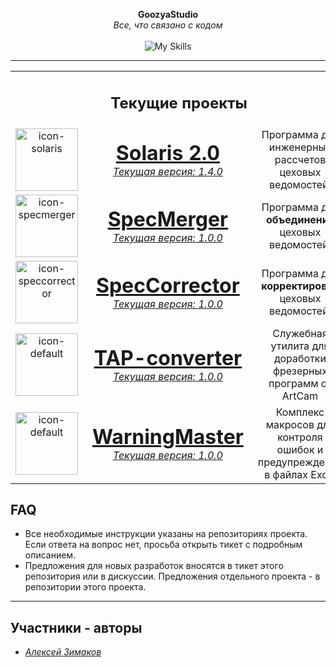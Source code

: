 <p align="center">
  <strong>GoozyaStudio</strong><br>
  <em>Все, что связано с кодом</em><br><br>
<img src="https://skillicons.dev/icons?i=python,github,vscode" alt="My Skills">
</p>

---





<table align="center">
    <tr><td colspan="3"><div align="center"><h2>Текущие проекты</h2></div></td></tr>
  <tr align="center">
    <td>
      <a href="https://github.com/GoozyaStudio/Solaris-2.0"><img src="../icon-solaris.ico" width="100" alt="icon-solaris"></a>
    </td>
    <td style="vertical-align: middle; padding-left: 15px;">
      <a href="https://github.com/GoozyaStudio/Solaris-2.0"><h1 style="margin: 0;">Solaris 2.0</h1>
      <p style="margin: 0;"><em>Текущая версия: 1.4.0</em></p></a>
    </td>
    <td style="vertical-align: middle; padding-left: 15px;">
        Программа для инженерных<br>
        рассчетов цеховых ведомостей.
    </td>
  </tr>
  <tr align="center">
    <td>
      <img src="../icon-specmerger.ico" width="100" alt="icon-specmerger">
    </td>
    <td style="vertical-align: middle; padding-left: 15px;">
      <a href="https://github.com/GoozyaStudio/SpecMerger"><h1 style="margin: 0;">SpecMerger</h1>
      <p style="margin: 0;"><em>Текущая версия: 1.0.0</em></p></a>
    </td>
    <td style="vertical-align: middle; padding-left: 15px;">
        Программа для <b>объединения</b><br>
        цеховых ведомостей.
    </td>
  </tr>
  <tr align="center">
    <td>
      <img src="../icon-speccorrector.ico" width="100" alt="icon-speccorrector">
    </td>
    <td style="vertical-align: middle; padding-left: 15px;">
      <a href="https://github.com/GoozyaStudio/SpecCorrector"><h1 style="margin: 0;">SpecCorrector</h1>
      <p style="margin: 0;"><em>Текущая версия: 1.0.0</em></p></a>
    </td>
    <td style="vertical-align: middle; padding-left: 15px;">
        Программа для <b>корректировки</b><br>
        цеховых ведомостей.
    </td>
  </tr>
  <tr align="center">
    <td>
      <img src="../icon-default.ico" width="100" alt="icon-default">
    </td>
    <td style="vertical-align: middle; padding-left: 15px;">
      <a href="https://github.com/GoozyaStudio/TAP-converter"><h1 style="margin: 0;">TAP-converter</h1>
      <p style="margin: 0;"><em>Текущая версия: 1.0.0</em></p></a>
    </td>
    <td style="vertical-align: middle; padding-left: 15px;">
        Служебная утилита для доработки<br>
        фрезерных программ от ArtCam
    </td>
  </tr>
  <tr align="center">
    <td>
      <img src="../icon-default.ico" width="100" alt="icon-default">
    </td>
    <td style="vertical-align: middle; padding-left: 15px;">
      <a href="https://github.com/GoozyaStudio/WarningMaster"><h1 style="margin: 0;">WarningMaster</h1>
      <p style="margin: 0;"><em>Текущая версия: 1.0.0</em></p></a>
    </td>
    <td style="vertical-align: middle; padding-left: 15px;">
        Комплекс макросов для контроля<br>
        ошибок и предупреждений в файлах Excel
    </td>
  </tr>
</table>

## FAQ

- Все необходимые инструкции указаны на репозиториях проекта.
Если ответа на вопрос нет, просьба открыть тикет с подробным описанием.
- Предложения для новых разработок вносятся в тикет этого репозитория или в дискуссии.
Предложения отдельного проекта - в репозитории этого проекта.

---
## Участники - авторы

- [_Алексей Зимаков_](https://github.com/GoozyaGod)